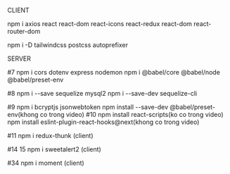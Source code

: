 CLIENT

npm i axios react react-dom react-icons react-redux react-dom react-router-dom

npm i -D tailwindcss postcss autoprefixer

SERVER

#7
npm i cors dotenv express nodemon
npm i @babel/core @babel/node @babel/preset-env

#8
npm i --save sequelize mysql2
npm i --save-dev sequelize-cli

#9 
npm i bcryptjs jsonwebtoken
npm install --save-dev @babel/preset-env(khong co trong video)
#10
npm install react-scripts(ko co trong video)
npm install eslint-plugin-react-hooks@next(khong co trong video)

#11
npm i redux-thunk (client)

#14 15
npm i sweetalert2 (client)

#34 
npm i moment (client)